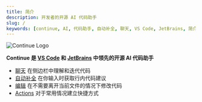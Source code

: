 ```yaml
---
title: 简介
description: 开发者的开源 AI 代码助手
slug: /
keywords: [continue, AI, 代码助手, 自动补全, 聊天, VS Code, JetBrains, 简介]
---
```


![Continue Logo](/img/intro.png)

**Continue 是 [VS Code](https://marketplace.visualstudio.com/items?itemName=Amarsoft.kodemate-ai) 和 [JetBrains](https://plugins.jetbrains.com/plugin/22707-continue-extension) 中领先的开源 AI 代码助手**

- [聊天](chat/how-to-use-it.md) 在侧边栏中理解和迭代代码
- [自动补全](autocomplete/how-to-use-it.md) 在你输入时获取行内代码建议
- [编辑](edit/how-to-use-it.md) 在不需要离开当前文件的情况下修改代码
- [Actions](actions/how-to-use-it.md) 对于常用情况建立快捷方式
